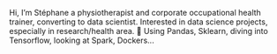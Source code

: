 Hi, I’m Stéphane a physiotherapist and corporate occupational health trainer, converting to data scientist.
 Interested in data science projects, especially in research/health area.
🌱 Using Pandas, Sklearn, diving into Tensorflow, looking at Spark, Dockers...

